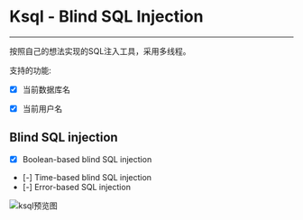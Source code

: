 # Ksql - Blind SQL Injection

------

按照自己的想法实现的SQL注入工具，采用多线程。<br>

支持的功能:
- [x] 当前数据库名
- [x] 当前用户名



## Blind SQL injection
- [x] Boolean-based blind SQL injection
- [-] Time-based blind SQL injection
- [-] Error-based SQL injection



![ksql预览图](http://www.xujiantao.com/public/images/ksql.jpg)